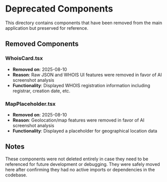 # Deprecated Components

This directory contains components that have been removed from the main application but preserved for reference.

## Removed Components

### WhoisCard.tsx
- **Removed on**: 2025-08-10
- **Reason**: Raw JSON and WHOIS UI features were removed in favor of AI screenshot analysis
- **Functionality**: Displayed WHOIS registration information including registrar, creation date, etc.

### MapPlaceholder.tsx
- **Removed on**: 2025-08-10
- **Reason**: Geolocation/map features were removed in favor of AI screenshot analysis
- **Functionality**: Displayed a placeholder for geographical location data

## Notes

These components were not deleted entirely in case they need to be referenced for future development or debugging. They were safely moved here after confirming they had no active imports or dependencies in the codebase.
